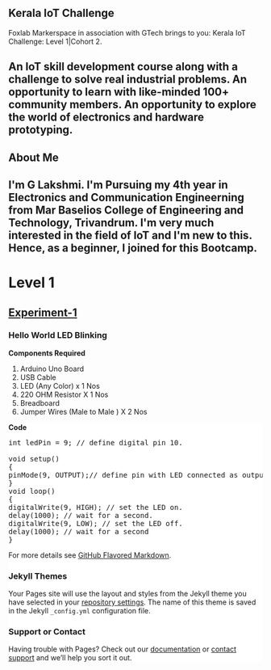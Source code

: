 ## Kerala IoT Challenge
Foxlab Markerspace in association with GTech brings to you: Kerala IoT Challenge: Level 1|Cohort 2. 

An IoT skill development course along with a challenge to solve real industrial problems. An opportunity to learn with like-minded 100+ community members.
An opportunity to explore the world of electronics and hardware prototyping.
------------------------------------------------------------------------------------------------------------------------------------------------------------------------
## About Me
I'm G Lakshmi. I'm Pursuing my 4th year in Electronics and Communication Engineerning from Mar Baselios College of  Engineering and Technology, Trivandrum. I'm very much interested in the field of IoT and I'm new to this. Hence, as a beginner, I joined for this Bootcamp.
------------------------------------------------------------------------------------------------------------------------------------------------------------------------

<h1> Level 1 </h1>
<h2><u> Experiment-1</u></h2>
 <h3>Hello World LED Blinking</h3>
 <b>Components Required</b>
 <ol>
  <li>Arduino Uno Board</li>
  <li>USB Cable</li>
  <li>LED (Any Color) x 1 Nos</li>
   <li>220 OHM Resistor X 1 Nos</li>
    <li>Breadboard</li>
    <li>Jumper Wires (Male to Male ) X 2 Nos </li>
</ol>
<div style="background-color:#FFFFFF">
 <b>Code</b>
<p>
 <pre>
int ledPin = 9; // define digital pin 10.<br>
void setup()
{
pinMode(9, OUTPUT);// define pin with LED connected as output.
}
void loop()
{
digitalWrite(9, HIGH); // set the LED on.
delay(1000); // wait for a second.
digitalWrite(9, LOW); // set the LED off.
delay(1000); // wait for a second
}
</pre>
</p>

 
For more details see [GitHub Flavored Markdown](https://guides.github.com/features/mastering-markdown/).

### Jekyll Themes

Your Pages site will use the layout and styles from the Jekyll theme you have selected in your [repository settings](https://github.com/glakshmi99/Projects_IoT/settings/pages). The name of this theme is saved in the Jekyll `_config.yml` configuration file.

### Support or Contact

Having trouble with Pages? Check out our [documentation](https://docs.github.com/categories/github-pages-basics/) or [contact support](https://support.github.com/contact) and we’ll help you sort it out.
